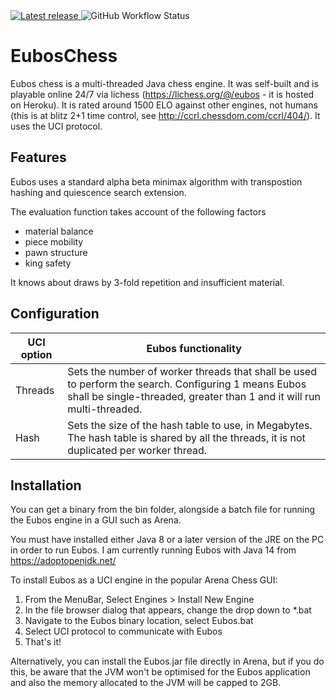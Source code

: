 <a href="https://github.com/cjbolt/EubosChess/releases/latest" alt="Latest release">
    <img src="https://img.shields.io/github/v/release/cjbolt/EubosChess?include_prereleases" alt="Latest release">
</a>
<img src="https://img.shields.io/github/workflow/status/cjbolt/EubosChess/java-ci-with-maven" alt="GitHub Workflow Status">

# EubosChess
Eubos chess is a multi-threaded Java chess engine. It was self-built and is playable online 24/7 via lichess (https://lichess.org/@/eubos - it is hosted on Heroku). It is rated around 1500 ELO against other engines, not humans (this is at blitz 2+1 time control, see  http://ccrl.chessdom.com/ccrl/404/). It uses the UCI protocol.

## Features
Eubos uses a standard alpha beta minimax algorithm with transpostion hashing and quiescence search extension.

The evaluation function takes account of the following factors
* material balance
* piece mobility
* pawn structure
* king safety

It knows about draws by 3-fold repetition and insufficient material.

## Configuration
UCI option | Eubos functionality
------------ | -------------
Threads | Sets the number of worker threads that shall be used to perform the search. Configuring 1 means Eubos shall be single-threaded, greater than 1 and it will run multi-threaded.
Hash | Sets the size of the hash table to use, in Megabytes. The hash table is shared by all the threads, it is not duplicated per worker thread.

## Installation
You can get a binary from the bin folder, alongside a batch file for running the Eubos engine in a GUI such as Arena.

You must have installed either Java 8 or a later version of the JRE on the PC in order to run Eubos. I am currently running Eubos with Java 14 from https://adoptopenjdk.net/

To install Eubos as a UCI engine in the popular Arena Chess GUI:

1. From the MenuBar, Select Engines > Install New Engine
2. In the file browser dialog that appears, change the drop down to *.bat
3. Navigate to the Eubos binary location, select Eubos.bat
4. Select UCI protocol to communicate with Eubos
5. That's it!

Alternatively, you can install the Eubos.jar file directly in Arena, but if you do this, be aware that the JVM won't be optimised for the Eubos application and also the memory allocated to the JVM will be capped to 2GB.
